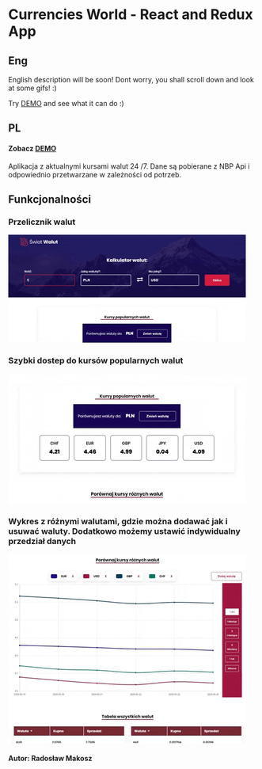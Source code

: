 
[demo]: http://currencies-world.taureca.com/

# Currencies World - React and Redux App

## Eng

English description will be soon! Dont worry, you shall scroll down and look at some gifs! :)

Try [DEMO][demo] and see what it can do :)


## PL

#### Zobacz [DEMO][demo]

Aplikacja z aktualnymi kursami walut 24 /7. Dane są pobierane z NBP Api i odpowiednio przetwarzane w zależności od potrzeb.

## Funkcjonalności

### Przelicznik walut

![error](/readme_assets/1.gif)

###  Szybki dostep do kursów popularnych walut

![error](/readme_assets/2.gif)

###  Wykres z różnymi walutami, gdzie można dodawać jak i usuwać waluty. Dodatkowo możemy ustawić indywidualny przedział danych
![error](/readme_assets/3.gif)


#### Autor: Radosław Makosz